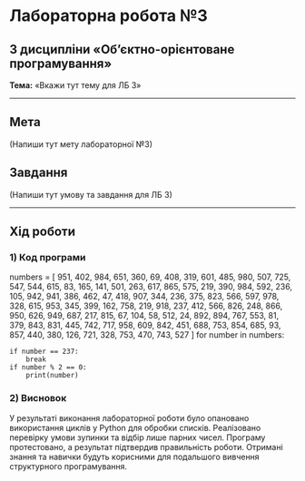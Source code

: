 # Лабораторна робота №3
## З дисципліни «Об’єктно-орієнтоване програмування»

**Тема:** «Вкажи тут тему для ЛБ 3»

---

## Мета
(Напиши тут мету лабораторної №3)

## Завдання
(Напиши тут умову та завдання для ЛБ 3)

---

## Хід роботи

### 1) Код програми
numbers = [
    951, 402, 984, 651, 360, 69, 408, 319, 601, 485, 980, 507, 725, 547, 544,
    615, 83, 165, 141, 501, 263, 617, 865, 575, 219, 390, 984, 592, 236, 105, 942, 941,
    386, 462, 47, 418, 907, 344, 236, 375, 823, 566, 597, 978, 328, 615, 953, 345,
    399, 162, 758, 219, 918, 237, 412, 566, 826, 248, 866, 950, 626, 949, 687, 217,
    815, 67, 104, 58, 512, 24, 892, 894, 767, 553, 81, 379, 843, 831, 445, 742, 717,
    958, 609, 842, 451, 688, 753, 854, 685, 93, 857, 440, 380, 126, 721, 328, 753, 470,
    743, 527
]
for number in numbers:

    if number == 237:
        break  
    if number % 2 == 0:
        print(number)

### 2) Висновок
У результаті виконання лабораторної роботи було опановано використання циклів у Python для обробки списків. Реалізовано перевірку умови зупинки та відбір лише парних чисел. Програму протестовано, а результат підтвердив правильність роботи. Отримані знання та навички будуть корисними для подальшого вивчення структурного програмування.